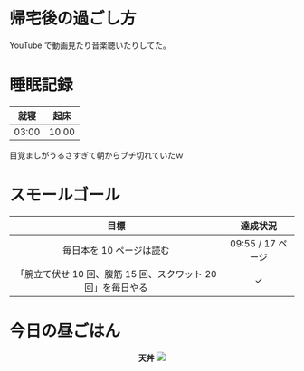 # 帰宅後の過ごし方
YouTube で動画見たり音楽聴いたりしてた。

# 睡眠記録
| 就寝 | 起床 |
|:---:|:---:|
| 03:00 | 10:00 |

目覚ましがうるさすぎて朝からブチ切れていたｗ

# スモールゴール
| 目標 | 達成状況 |
|:---:|:---:|
| 毎日本を 10 ページは読む | 09:55 / 17 ページ |
| 「腕立て伏せ 10 回、腹筋 15 回、スクワット 20 回」を毎日やる | ✓ |

# 今日の昼ごはん
<div align="center">
<strong>天丼</strong>
<img src="https://noraworld.github.io/box-bulbasaur//2018/10/img_0205.jpg">
</div>
